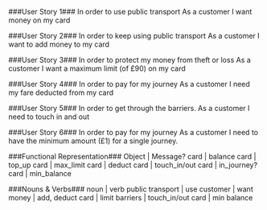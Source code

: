 ###User Story 1###
In order to use public transport
As a customer
I want money on my card

###User Story 2###
In order to keep using public transport
As a customer
I want to add money to my card

###User Story 3###
In order to protect my money from theft or loss
As a customer
I want a maximum limit (of £90) on my card

###User Story 4###
In order to pay for my journey
As a customer
I need my fare deducted from my card

###User Story 5###
In order to get through the barriers.
As a customer
I need to touch in and out

###User Story 6###
In order to pay for my journey
As a customer
I need to have the minimum amount (£1) for a single journey.

###Functional Representation###
Object | Message?
card | balance
card | top_up
card | max_limit
card | deduct
card | touch_in/out
card | in_journey?
card | min_balance

###Nouns & Verbs###
noun | verb
public transport | use
customer | want
money | add, deduct
card | limit
barriers | touch_in/out
card | min balance

